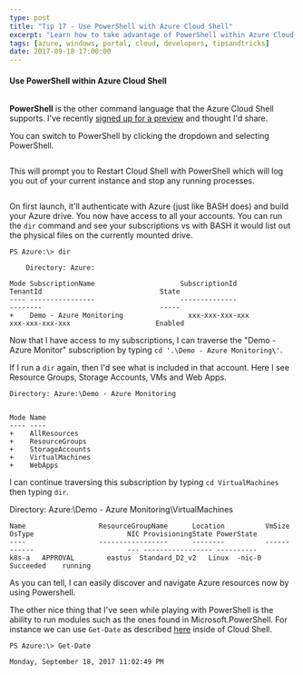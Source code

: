 ```yaml
---
type: post
title: "Tip 17 - Use PowerShell with Azure Cloud Shell"
excerpt: "Learn how to take advantage of PowerShell within Azure Cloud Shell"
tags: [azure, windows, portal, cloud, developers, tipsandtricks]
date: 2017-09-18 17:00:00
---
```


#### Use PowerShell within Azure Cloud Shell


<img :src="$withBase('/files/bashscreenshot.png')">

**PowerShell** is the other command language that the Azure Cloud Shell supports. I've recently [signed up for a preview](https://aka.ms/PSCloudSignup) and thought I'd share.  

You can switch to PowerShell by clicking the dropdown and selecting PowerShell. 

<img :src="$withBase('/files/switchtops.png')">

This will prompt you to Restart Cloud Shell with PowerShell which will log you out of your current instance and stop any running processes. 

<img :src="$withBase('/files/restartwithps.png')">

On first launch, it'll authenticate with Azure (just like BASH does) and build your Azure drive. You now have access to all your accounts. You can run the `dir` command and see your subscriptions vs with BASH it would list out the physical files on the currently mounted drive. 

	PS Azure:\> dir

	    Directory: Azure:

	Mode SubscriptionName                     SubscriptionId                       TenantId                             State
	---- ----------------                     --------------                       --------                             -----
	+    Demo - Azure Monitoring				xxx-xxx-xxx-xxx						xxx-xxx-xxx-xxx 					Enabled


Now that I have access to my subscriptions, I can traverse the "Demo - Azure Monitor" subscription by typing `cd '.\Demo - Azure Monitoring\'`.

If I run a `dir` again, then I'd see what is included in that account. Here I see Resource Groups, Storage Accounts, VMs and Web Apps. 

	Directory: Azure:\Demo - Azure Monitoring
	
	
	Mode Name
	---- ----
	+    AllResources
	+    ResourceGroups
	+    StorageAccounts
	+    VirtualMachines
	+    WebApps

I can continue traversing this subscription by typing `cd VirtualMachines` then typing `dir`.

Directory: Azure:\Demo - Azure Monitoring\VirtualMachines


	Name                  ResourceGroupName      Location          VmSize  OsType                       NIC ProvisioningState PowerState
	----                  -----------------      --------          ------  ------                       --- ----------------- ----------
	k8s-a   APPROVAL        eastus  Standard_D2_v2   Linux  -nic-0         Succeeded    running

As you can tell, I can easily discover and navigate Azure resources now by using Powershell. 

The other nice thing that I've seen while playing with PowerShell is the ability to run modules such as the ones found in Microsoft.PowerShell. For instance we can use `Get-Date` as described [here](https://docs.microsoft.com/en-us/powershell/module/microsoft.powershell.utility/get-date?view=powershell-5.1) inside of Cloud Shell. 

	PS Azure:\> Get-Date
	
	Monday, September 18, 2017 11:02:49 PM
